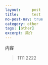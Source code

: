 ```yaml
---
layout:     post
title:      test
no-post-nav: true
category: other
tags: [other]
excerpt: 简介
---
```

内容
>1111
2222


